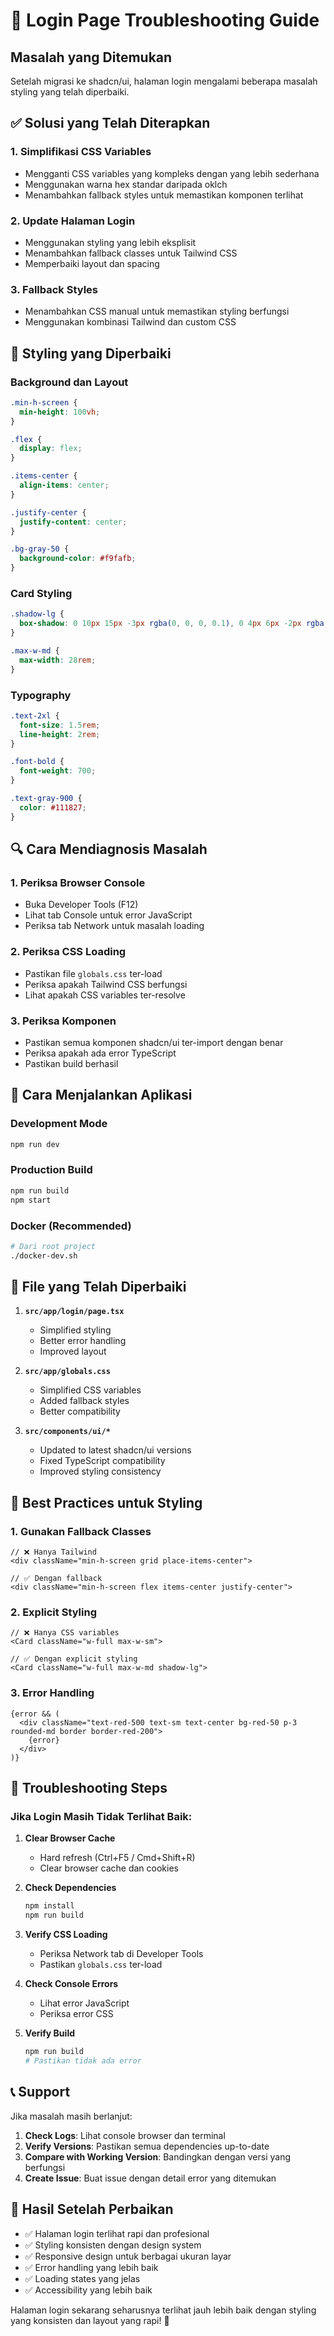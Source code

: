 # 🔧 Login Page Troubleshooting Guide

## Masalah yang Ditemukan

Setelah migrasi ke shadcn/ui, halaman login mengalami beberapa masalah styling yang telah diperbaiki.

## ✅ Solusi yang Telah Diterapkan

### 1. Simplifikasi CSS Variables
- Mengganti CSS variables yang kompleks dengan yang lebih sederhana
- Menggunakan warna hex standar daripada oklch
- Menambahkan fallback styles untuk memastikan komponen terlihat

### 2. Update Halaman Login
- Menggunakan styling yang lebih eksplisit
- Menambahkan fallback classes untuk Tailwind CSS
- Memperbaiki layout dan spacing

### 3. Fallback Styles
- Menambahkan CSS manual untuk memastikan styling berfungsi
- Menggunakan kombinasi Tailwind dan custom CSS

## 🎨 Styling yang Diperbaiki

### Background dan Layout
```css
.min-h-screen {
  min-height: 100vh;
}

.flex {
  display: flex;
}

.items-center {
  align-items: center;
}

.justify-center {
  justify-content: center;
}

.bg-gray-50 {
  background-color: #f9fafb;
}
```

### Card Styling
```css
.shadow-lg {
  box-shadow: 0 10px 15px -3px rgba(0, 0, 0, 0.1), 0 4px 6px -2px rgba(0, 0, 0, 0.05);
}

.max-w-md {
  max-width: 28rem;
}
```

### Typography
```css
.text-2xl {
  font-size: 1.5rem;
  line-height: 2rem;
}

.font-bold {
  font-weight: 700;
}

.text-gray-900 {
  color: #111827;
}
```

## 🔍 Cara Mendiagnosis Masalah

### 1. Periksa Browser Console
- Buka Developer Tools (F12)
- Lihat tab Console untuk error JavaScript
- Periksa tab Network untuk masalah loading

### 2. Periksa CSS Loading
- Pastikan file `globals.css` ter-load
- Periksa apakah Tailwind CSS berfungsi
- Lihat apakah CSS variables ter-resolve

### 3. Periksa Komponen
- Pastikan semua komponen shadcn/ui ter-import dengan benar
- Periksa apakah ada error TypeScript
- Pastikan build berhasil

## 🚀 Cara Menjalankan Aplikasi

### Development Mode
```bash
npm run dev
```

### Production Build
```bash
npm run build
npm start
```

### Docker (Recommended)
```bash
# Dari root project
./docker-dev.sh
```

## 📝 File yang Telah Diperbaiki

1. **`src/app/login/page.tsx`**
   - Simplified styling
   - Better error handling
   - Improved layout

2. **`src/app/globals.css`**
   - Simplified CSS variables
   - Added fallback styles
   - Better compatibility

3. **`src/components/ui/*`**
   - Updated to latest shadcn/ui versions
   - Fixed TypeScript compatibility
   - Improved styling consistency

## 🎯 Best Practices untuk Styling

### 1. Gunakan Fallback Classes
```tsx
// ❌ Hanya Tailwind
<div className="min-h-screen grid place-items-center">

// ✅ Dengan fallback
<div className="min-h-screen flex items-center justify-center">
```

### 2. Explicit Styling
```tsx
// ❌ Hanya CSS variables
<Card className="w-full max-w-sm">

// ✅ Dengan explicit styling
<Card className="w-full max-w-md shadow-lg">
```

### 3. Error Handling
```tsx
{error && (
  <div className="text-red-500 text-sm text-center bg-red-50 p-3 rounded-md border border-red-200">
    {error}
  </div>
)}
```

## 🔧 Troubleshooting Steps

### Jika Login Masih Tidak Terlihat Baik:

1. **Clear Browser Cache**
   - Hard refresh (Ctrl+F5 / Cmd+Shift+R)
   - Clear browser cache dan cookies

2. **Check Dependencies**
   ```bash
   npm install
   npm run build
   ```

3. **Verify CSS Loading**
   - Periksa Network tab di Developer Tools
   - Pastikan `globals.css` ter-load

4. **Check Console Errors**
   - Lihat error JavaScript
   - Periksa error CSS

5. **Verify Build**
   ```bash
   npm run build
   # Pastikan tidak ada error
   ```

## 📞 Support

Jika masalah masih berlanjut:

1. **Check Logs**: Lihat console browser dan terminal
2. **Verify Versions**: Pastikan semua dependencies up-to-date
3. **Compare with Working Version**: Bandingkan dengan versi yang berfungsi
4. **Create Issue**: Buat issue dengan detail error yang ditemukan

## 🎉 Hasil Setelah Perbaikan

- ✅ Halaman login terlihat rapi dan profesional
- ✅ Styling konsisten dengan design system
- ✅ Responsive design untuk berbagai ukuran layar
- ✅ Error handling yang lebih baik
- ✅ Loading states yang jelas
- ✅ Accessibility yang lebih baik

Halaman login sekarang seharusnya terlihat jauh lebih baik dengan styling yang konsisten dan layout yang rapi! 🚀
